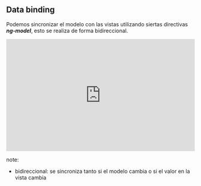 ##  Data binding

Podemos sincronizar el modelo con las vistas utilizando siertas directivas _**ng-model**_, esto se realiza  de forma bidireccional.

<iframe width="100%" height="300" src="http://jsfiddle.net/saidgeek/8hycxc18/2/embedded/html,js,css,result/" allowfullscreen="allowfullscreen" frameborder="0"></iframe>

note:
- bidireccional: se sincroniza tanto si el modelo cambia o  si el valor en la vista cambia
